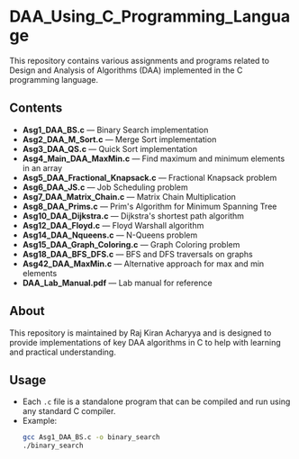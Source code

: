 # DAA_Using_C_Programming_Language

This repository contains various assignments and programs related to Design and Analysis of Algorithms (DAA) implemented in the C programming language.

## Contents

- **Asg1_DAA_BS.c** — Binary Search implementation
- **Asg2_DAA_M_Sort.c** — Merge Sort implementation
- **Asg3_DAA_QS.c** — Quick Sort implementation
- **Asg4_Main_DAA_MaxMin.c** — Find maximum and minimum elements in an array
- **Asg5_DAA_Fractional_Knapsack.c** — Fractional Knapsack problem
- **Asg6_DAA_JS.c** — Job Scheduling problem
- **Asg7_DAA_Matrix_Chain.c** — Matrix Chain Multiplication
- **Asg8_DAA_Prims.c** — Prim's Algorithm for Minimum Spanning Tree
- **Asg10_DAA_Dijkstra.c** — Dijkstra's shortest path algorithm
- **Asg12_DAA_Floyd.c** — Floyd Warshall algorithm
- **Asg14_DAA_Nqueens.c** — N-Queens problem
- **Asg15_DAA_Graph_Coloring.c** — Graph Coloring problem
- **Asg18_DAA_BFS_DFS.c** — BFS and DFS traversals on graphs
- **Asg42_DAA_MaxMin.c** — Alternative approach for max and min elements
- **DAA_Lab_Manual.pdf** — Lab manual for reference

## About

This repository is maintained by Raj Kiran Acharyya and is designed to provide implementations of key DAA algorithms in C to help with learning and practical understanding.

## Usage

- Each `.c` file is a standalone program that can be compiled and run using any standard C compiler.
- Example:
  ```bash
  gcc Asg1_DAA_BS.c -o binary_search
  ./binary_search
